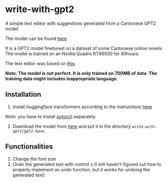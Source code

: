 # write-with-gpt2
A simple text editor with suggestions generated from a Cantonese GPT2 model

The model can be found [here](https://huggingface.co/jed351/gpt2_base_zh-hk-shikoto)

It is a GPT2 model finetuned on a dataset of some Cantonese online novels. The model is trained on an Nvidia Quadro RTX6000 for 60hours. 

The text editor was based on [this](https://www.thepythoncode.com/article/text-editor-using-tkinter-python).

**Note: The model is not perfect. It is only trained on 700MB of data. The training data might includes inappropriate language.**

## Installation
1. Install huggingface transformers according to the instructions [here](https://huggingface.co/docs/transformers/installation)

Note: you have to install [pytorch](https://pytorch.org/get-started/locally/) separately

2. Download the model from [here](https://huggingface.co/jed351/gpt2_base_zh-hk-shikoto/blob/main/pytorch_model.bin) and put it in the directory `write-with-gpt2/gpt2-base`


## Functionalities
1. Change the font size
2. Undo the generated text with control z (I still haven't figured out how to properly implement an undo function, but it works for undoing the generated text)